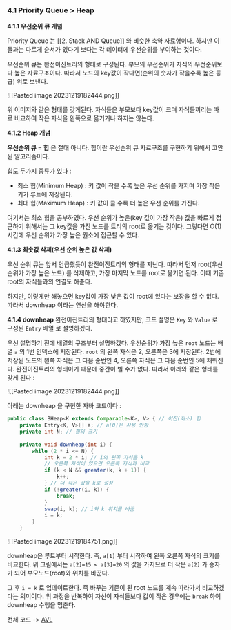 ### 4.1 Priority Queue > Heap

**4.1.1 우선순위 큐 개념**

Priority Queue 는 [[2. Stack AND Queue]] 와 비슷한 축약 자료형이다. 하지만 이들과는 다르게 순서가 있다기 보다는 각 데이터에 우선순위를 부여하는 것이다.

우선순위 큐는 완전이진트리의 형태로 구성된다. 부모의 우선순위가 자식의 우선순위보다 높은 자료구조이다. 따라서 노드의 key값이 작다면(순위의 숫자가 작을수록 높은 등급) 위로 보낸다.

![[Pasted image 20231219182444.png]]

위 이미지와 같은 형태를 갖게된다. 자식들은 부모보다 key값이 크며 자식들끼리는 따로 비교하여 작은 자식을 왼쪽으로 옮기거나 하지는 않는다.

**4.1.2 Heap 개념** 

**우선순위 큐 = 힙** 은 절대 아니다. 힙이란 우선순위 큐 자료구조를 구현하기 위해서 고안된 알고리즘이다. 

힙도 두가지 종류가 있다 :
- 최소 힙(Minimum Heap) : 키 값이 작을 수록 높은 우선 순위를 가지며 가장 작은 키가 루트에 저장된다.
- 최대 힙(Maximum Heap) : 키 값이 클 수록 더 높은 우선 순위를 가진다.

여기서는 최소 힙을 공부하였다. 우선 순위가 높은(key 값이 가장 작은) 값을 빠르게 접근하기 위해서는 그 key값을 가진 노드를 트리의 root로 옮기는 것이다. 그렇다면 O(1) 시간에 우선 순위가 가장 높은 원소에 접근할 수 있다.

**4.1.3 최솟값 삭제(우선 순위 높은 값 삭제)**

우선 순위 큐는 앞서 언급했듯이 완전이진트리의 형태를 지닌다. 따라서 먼저 root(우선 순위가 가장 높은 노드) 를 삭제하고, 가장 마지막 노드를 root로 옮기면 된다. 이때 기존 root의 자식들과의 연결도 해준다.

하지만, 이렇게만 해놓으면 key값이 가장 낮은 값이 root에 있다는 보장을 할 수 없다. 따라서 downheap 이라는 연산을 해야한다.

**4.1.4 downheap**
완전이진트리의 형태라고 하였지만, 코드 설명은 `Key` 와 `Value` 로 구성된 `Entry` 배열 로 설명하겠다.

우선 설명하기 전에 배열의 구조부터 설명하겠다. 우선순위가 가장 높은 `root` 노드는 배열 `a` 의 1번 인덱스에 저장된다. `root` 의 왼쪽 자식은 2, 오른쪽은 3에 저장된다. 2번에 저장된 노드의 왼쪽 자식은 그 다음 순번인 4, 오른쪽 자식은 그 다음 순번인 5에 채워진다. 완전이진트리의 형태이기 때문에 중간이 빌 수가 없다. 따라서 아래와 같은 형태를 갖게 된다 :

![[Pasted image 20231219182444.png]]

아래는 downheap 을 구현한 자바 코드이다 :
``` java
public class BHeap<K extends Comparable<K>, V> { // 이진(최소) 힙
    private Entry<K, V>[] a; // a[0]은 사용 안함
    private int N; // 힙의 크기
    
	private void downheap(int i) {
        while (2 * i <= N) {
            int k = 2 * i; // i의 왼쪽 자식을 k
            // 오른쪽 자식이 있으면 오른쪽 자식과 비교
            if (k < N && greater(k, k + 1)) {
                k++;
            } // 더 작은 값을 k로 설정
            if (!greater(i, k)) {
                break;
            }
            swap(i, k); // i와 k 위치를 바꿈
            i = k;
        }
    }
```
![[Pasted image 20231219184751.png]]

downheap은 루트부터 시작한다. 즉, `a[1]` 부터 시작하여 왼쪽 오른쪽 자식의 크기를 비교한다. 위 그림에서는 `a[2]=15 < a[3]=20` 의 값을 가지므로 더 작은 `a[2]` 가 승자가 되어 부모노드(root)와 위치를 바꾼다. 

그 후 `i = k` 로 업데이트한다. 즉 바꾸는 기준이 된 root 노드를 계속 따라가서 비교하겠다는 의미이다. 위 과정을 반복하여 자신이 자식들보다 값이 작은 경우에는 `break` 하여 downheap 수행을 멈춘다. 

전체 코드 -> [AVL](https://github.com/1Dohyeon/Study-DataStructure/blob/master/04_PriorityQ_with_java/D1_PriorityQ/BHeap.java)
